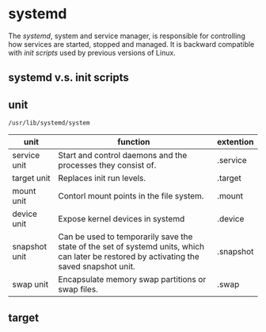 # systemd
The *systemd*, system and service manager, is responsible for controlling how services are started, stopped and managed. It is backward compatible with *init scripts* used by previous versions of Linux.

## systemd v.s. init scripts

## unit

```/usr/lib/systemd/system```

unit | function | extention
---|---|---
service unit | Start and control daemons and the processes they consist of. | .service
target unit | Replaces init run levels. | .target
mount unit | Contorl mount points in the file system. | .mount
device unit | Expose kernel devices in systemd | .device
snapshot unit | Can be used to temporarily save the state of the set of systemd units, which can later be restored by activating the saved snapshot unit. | .snapshot
swap unit | Encapsulate memory swap partitions or swap files. | .swap

## target
